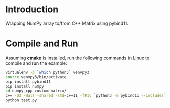 # Introduction

Wrapping NumPy array to/from C++ Matrix using pybind11.

# Compile and Run

Assuming **cmake** is installed, run the following commands in Linux to compile and run the example:

```bash
virtualenv -p `which python3` venvpy3
source venvpy3/bin/activate
pip install pybind11
pip install numpy
cd numpy_cpp-custom-matrix/
c++ -O3 -Wall -shared -std=c++11 -fPIC `python3 -m pybind11 --includes` example.cpp -o example`python3-config --extension-suffix`
python test.py
```
